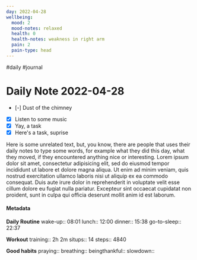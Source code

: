 ```yaml
---
day: 2022-04-28
wellbeing:
  mood: 2
  mood-notes: relaxed
  health: 0
  health-notes: weakness in right arm
  pain: 2
  pain-type: head
---
```

#daily #journal
# Daily Note 2022-04-28

- [-] Dust of the chimney
- [x] Listen to some music
- [x] Yay, a task
- [x] Here's a task, suprise

Here is some unrelated text, but, you know, there are people that uses their daily notes to type some words, for example what they did this day, what they moved, if they encountered anything nice or interesting. Lorem ipsum dolor sit amet, consectetur adipisicing elit, sed do eiusmod tempor incididunt ut labore et dolore magna aliqua. Ut enim ad minim veniam, quis nostrud exercitation ullamco laboris nisi ut aliquip ex ea commodo consequat. Duis aute irure dolor in reprehenderit in voluptate velit esse cillum dolore eu fugiat nulla pariatur. Excepteur sint occaecat cupidatat non proident, sunt in culpa qui officia deserunt mollit anim id est laborum.

#### Metadata

**Daily Routine**
wake-up:: 08:01
lunch:: 12:00
dinner:: 15:38
go-to-sleep:: 22:37

**Workout**
training:: 2h 2m
situps:: 14
steps:: 4840

**Good habits**
praying:: 
breathing:: 
beingthankful:: 
slowdown:: 
